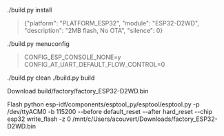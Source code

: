 ./build.py install
> {"platform": "PLATFORM_ESP32", "module": "ESP32-D2WD", "description": "2MB flash, No OTA", "silence": 0}

./build.py menuconfig
> CONFIG_ESP_CONSOLE_NONE=y
> CONFIG_AT_UART_DEFAULT_FLOW_CONTROL=0

./build.py clean
./build.py build

Download build/factory/factory_ESP32-D2WD.bin

Flash  python esp-idf/components/esptool_py/esptool/esptool.py -p /dev/ttyACM0 -b 115200 --before default_reset --after hard_reset --chip esp32  write_flash -z 0 /mnt/c/Users/acouvert/Downloads/factory_ESP32-D2WD.bin